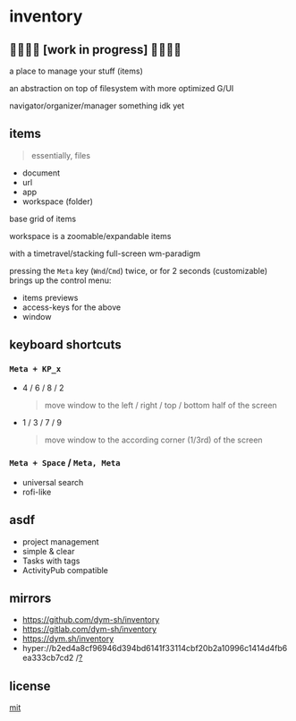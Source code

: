 # inventory

## 🌈✨🌠🌟 [work in progress] 🌟🌠✨🌈

a place to manage your stuff (items)

an abstraction on top of filesystem with more optimized G/UI

navigator/organizer/manager something idk yet


## items
> essentially, files

- document
- url
- app
- workspace (folder)

base grid of items

workspace is a zoomable/expandable items

with a timetravel/stacking full-screen wm-paradigm

pressing the `Meta` key (`Wnd`/`Cmd`) twice,
or for 2 seconds (customizable) brings up the control menu:

- items previews
- access-keys for the above
- window


## keyboard shortcuts

### `Meta + KP_x`
- 4 / 6 / 8 / 2
	> move window to the left / right / top / bottom half of the screen

- 1 / 3 / 7 / 9
  > move window to the according corner (1/3rd) of the screen

### `Meta + Space` / `Meta, Meta`
- universal search
- rofi-like

## asdf
- project management
- simple & clear
- Tasks with tags
- ActivityPub compatible


## mirrors
- https://github.com/dym-sh/inventory
- https://gitlab.com/dym-sh/inventory
- https://dym.sh/inventory
- hyper://b2ed4a8cf96946d394bd6141f33114cbf20b2a10996c1414d4fb6ea333cb7cd2 /[?](https://beakerbrowser.com)


## license
[mit](license)
